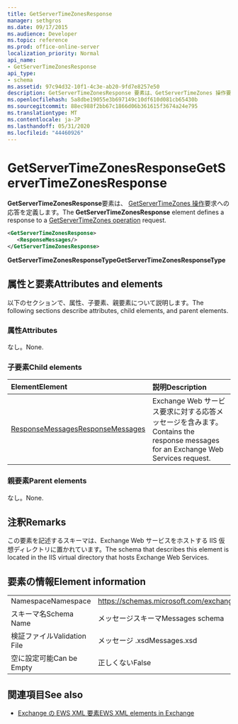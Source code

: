 ```yaml
---
title: GetServerTimeZonesResponse
manager: sethgros
ms.date: 09/17/2015
ms.audience: Developer
ms.topic: reference
ms.prod: office-online-server
localization_priority: Normal
api_name:
- GetServerTimeZonesResponse
api_type:
- schema
ms.assetid: 97c94d32-10f1-4c3e-ab20-9fd7e8257e50
description: GetServerTimeZonesResponse 要素は、GetServerTimeZones 操作要求への応答を定義します。
ms.openlocfilehash: 5a8dbe19055e3b697149c10df610d081cb65430b
ms.sourcegitcommit: 88ec988f2bb67c1866d06b361615f3674a24e795
ms.translationtype: MT
ms.contentlocale: ja-JP
ms.lasthandoff: 05/31/2020
ms.locfileid: "44460926"
---
```

# <a name="getservertimezonesresponse"></a><span data-ttu-id="06ac6-103">GetServerTimeZonesResponse</span><span class="sxs-lookup"><span data-stu-id="06ac6-103">GetServerTimeZonesResponse</span></span>

<span data-ttu-id="06ac6-104">**GetServerTimeZonesResponse**要素は、 [GetServerTimeZones 操作](getservertimezones-operation.md)要求への応答を定義します。</span><span class="sxs-lookup"><span data-stu-id="06ac6-104">The **GetServerTimeZonesResponse** element defines a response to a [GetServerTimeZones operation](getservertimezones-operation.md) request.</span></span> 
  
```XML
<GetServerTimeZonesResponse>
   <ResponseMessages/>
</GetServerTimeZonesResponse>
```

 <span data-ttu-id="06ac6-105">**GetServerTimeZonesResponseType**</span><span class="sxs-lookup"><span data-stu-id="06ac6-105">**GetServerTimeZonesResponseType**</span></span>
## <a name="attributes-and-elements"></a><span data-ttu-id="06ac6-106">属性と要素</span><span class="sxs-lookup"><span data-stu-id="06ac6-106">Attributes and elements</span></span>

<span data-ttu-id="06ac6-107">以下のセクションで、属性、子要素、親要素について説明します。</span><span class="sxs-lookup"><span data-stu-id="06ac6-107">The following sections describe attributes, child elements, and parent elements.</span></span>
  
### <a name="attributes"></a><span data-ttu-id="06ac6-108">属性</span><span class="sxs-lookup"><span data-stu-id="06ac6-108">Attributes</span></span>

<span data-ttu-id="06ac6-109">なし。</span><span class="sxs-lookup"><span data-stu-id="06ac6-109">None.</span></span>
  
### <a name="child-elements"></a><span data-ttu-id="06ac6-110">子要素</span><span class="sxs-lookup"><span data-stu-id="06ac6-110">Child elements</span></span>

|<span data-ttu-id="06ac6-111">**Element**</span><span class="sxs-lookup"><span data-stu-id="06ac6-111">**Element**</span></span>|<span data-ttu-id="06ac6-112">**説明**</span><span class="sxs-lookup"><span data-stu-id="06ac6-112">**Description**</span></span>|
|:-----|:-----|
|[<span data-ttu-id="06ac6-113">ResponseMessages</span><span class="sxs-lookup"><span data-stu-id="06ac6-113">ResponseMessages</span></span>](responsemessages.md) <br/> |<span data-ttu-id="06ac6-114">Exchange Web サービス要求に対する応答メッセージを含みます。</span><span class="sxs-lookup"><span data-stu-id="06ac6-114">Contains the response messages for an Exchange Web Services request.</span></span>  <br/> |
   
### <a name="parent-elements"></a><span data-ttu-id="06ac6-115">親要素</span><span class="sxs-lookup"><span data-stu-id="06ac6-115">Parent elements</span></span>

<span data-ttu-id="06ac6-116">なし。</span><span class="sxs-lookup"><span data-stu-id="06ac6-116">None.</span></span>
  
## <a name="remarks"></a><span data-ttu-id="06ac6-117">注釈</span><span class="sxs-lookup"><span data-stu-id="06ac6-117">Remarks</span></span>

<span data-ttu-id="06ac6-118">この要素を記述するスキーマは、Exchange Web サービスをホストする IIS 仮想ディレクトリに置かれています。</span><span class="sxs-lookup"><span data-stu-id="06ac6-118">The schema that describes this element is located in the IIS virtual directory that hosts Exchange Web Services.</span></span>
  
## <a name="element-information"></a><span data-ttu-id="06ac6-119">要素の情報</span><span class="sxs-lookup"><span data-stu-id="06ac6-119">Element information</span></span>

|||
|:-----|:-----|
|<span data-ttu-id="06ac6-120">Namespace</span><span class="sxs-lookup"><span data-stu-id="06ac6-120">Namespace</span></span>  <br/> |https://schemas.microsoft.com/exchange/services/2006/messages  <br/> |
|<span data-ttu-id="06ac6-121">スキーマ名</span><span class="sxs-lookup"><span data-stu-id="06ac6-121">Schema Name</span></span>  <br/> |<span data-ttu-id="06ac6-122">メッセージスキーマ</span><span class="sxs-lookup"><span data-stu-id="06ac6-122">Messages schema</span></span>  <br/> |
|<span data-ttu-id="06ac6-123">検証ファイル</span><span class="sxs-lookup"><span data-stu-id="06ac6-123">Validation File</span></span>  <br/> |<span data-ttu-id="06ac6-124">メッセージ .xsd</span><span class="sxs-lookup"><span data-stu-id="06ac6-124">Messages.xsd</span></span>  <br/> |
|<span data-ttu-id="06ac6-125">空に設定可能</span><span class="sxs-lookup"><span data-stu-id="06ac6-125">Can be Empty</span></span>  <br/> |<span data-ttu-id="06ac6-126">正しくない</span><span class="sxs-lookup"><span data-stu-id="06ac6-126">False</span></span>  <br/> |
   
## <a name="see-also"></a><span data-ttu-id="06ac6-127">関連項目</span><span class="sxs-lookup"><span data-stu-id="06ac6-127">See also</span></span>



- [<span data-ttu-id="06ac6-128">Exchange の EWS XML 要素</span><span class="sxs-lookup"><span data-stu-id="06ac6-128">EWS XML elements in Exchange</span></span>](ews-xml-elements-in-exchange.md)

